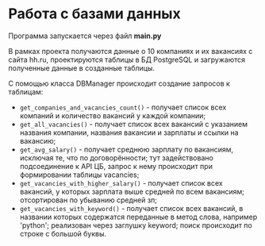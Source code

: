 # Работа с базами данных

Программа запускается через файл **main.py**

В рамках проекта получаются данные о 10 компаниях и их вакансиях с сайта hh.ru, 
проектируются таблицы в БД PostgreSQL и загружаются полученные данные в созданные таблицы.

С помощью класса DBManager происходит создание запросов к таблицам:
- ```get_companies_and_vacancies_count()``` - получает список всех компаний и количество вакансий у каждой компании;
- ```get_all_vacancies()``` - получает список всех вакансий с указанием названия компании, названия вакансии и зарплаты и ссылки на вакансию;
- ```get_avg_salary()``` - получает среднюю зарплату по вакансиям, исключая те, что по договорённости; тут задействовано подсоединение к API ЦБ, запрос к нему происходит при формировании таблицы vacancies;
- ```get_vacancies_with_higher_salary()``` - получает список всех вакансий, у которых зарплата выше средней по всем вакансиям; отсортирован по убыванию средней зп;
- ```get_vacancies_with_keyword()``` - получает список всех вакансий, в названии которых содержатся переданные в метод слова, например 'python'; реализован через заглушку keyword; поиск происходит по строке с большой буквы.
